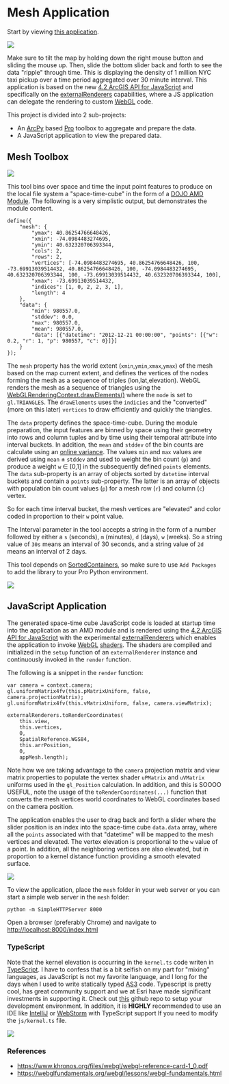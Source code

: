 # Mesh Application

Start by viewing [this application](https://dl.dropboxusercontent.com/u/2193160/mesh/index.html).

![](media/App.png)

Make sure to tilt the map by holding down the right mouse button and sliding the mouse up. Then, slide the bottom slider back and forth to see the data "ripple" through time. This is displaying the density of 1 million NYC taxi pickup over a time period aggregated over 30 minute interval. This application is based on the new [4.2 ArcGIS API for JavaScript](https://developers.arcgis.com/javascript/) and specifically on the [externalRenderers](https://developers.arcgis.com/javascript/latest/api-reference/esri-views-3d-externalRenderers.html) capabilities, where a JS application can delegate the rendering to custom [WebGL](https://www.khronos.org/webgl/) code.

This project is divided into 2 sub-projects:

- An [ArcPy](http://pro.arcgis.com/en/pro-app/arcpy/get-started/what-is-arcpy-.htm) based [Pro](https://pro.arcgis.com/en/pro-app/) toolbox to aggregate and prepare the data.
- A JavaScript application to view the prepared data.

## Mesh Toolbox

![](media/MeshToolbox.png)

This tool bins over space and time the input point features to produce on the local file system a "space-time-cube" in the form of a [DOJO AMD Module](http://dojotoolkit.org/documentation/tutorials/1.10/modules/).  The following is a very simplistic output, but demonstrates the module content.

```
define({
    "mesh": {
        "ymax": 40.86254766648426,
        "xmin": -74.0984483274695,
        "ymin": 40.632320706393344,
        "cols": 2,
        "rows": 2,
        "vertices": [-74.0984483274695, 40.86254766648426, 100, -73.69913039514432, 40.86254766648426, 100, -74.0984483274695, 40.632320706393344, 100, -73.69913039514432, 40.632320706393344, 100],
        "xmax": -73.69913039514432,
        "indices": [1, 0, 2, 2, 3, 1],
        "length": 4
    },
    "data": {
        "min": 980557.0,
        "stddev": 0.0,
        "max": 980557.0,
        "mean": 980557.0,
        "data": [{"datetime": "2012-12-21 00:00:00", "points": [{"w": 0.2, "r": 1, "p": 980557, "c": 0}]}]
    }
});
```

The `mesh` property has the world extent (`xmin`,`ymin`,`xmax`,`ymax`) of the mesh based on the map current extent, and defines the vertices of the nodes forming the mesh as a sequence of triples (lon,lat,elevation). WebGL renders the mesh as a sequence of triangles using the [WebGLRenderingContext.drawElements()](https://developer.mozilla.org/en-US/docs/Web/API/WebGLRenderingContext/drawElements) where the `mode` is set to `gl.TRIANGLES`. The `drawElements` uses the `indicies` and the "converted" (more on this later) `vertices` to draw efficiently and quickly the triangles.

The `data` property defines the space-time-cube. During the module preparation, the input features are binned by space using their geometry into rows and column tuples and by time using their temporal attribute into interval buckets. In addition, the `mean` and `stddev` of the bin counts are calculate using an [online variance](https://en.wikipedia.org/wiki/Algorithms_for_calculating_variance). The values `min` and `max` values are derived using `mean` &#177; `stddev` and used to weight the bin count (`p`) and produce a weight `w` &#8712; \[0,1\] in the subsequently defined `points` elements.
The `data` sub-property is an array of objects sorted by `datetime` interval buckets and contain a `points` sub-property.  The latter is an array of objects with population bin count values (`p`) for a mesh row (`r`) and column (`c`) vertex.

So for each time interval bucket, the mesh vertices are "elevated" and color coded in proportion to their `w` point value.

The Interval parameter in the tool accepts a string in the form of a number followed by either a `s` (seconds), `m` (minutes), `d` (days), `w` (weeks). So a string value of `30s` means an interval of 30 seconds, and a string value of `2d` means an interval of 2 days.

This tool depends on [SortedContainers](http://www.grantjenks.com/docs/sortedcontainers/), so make sure to use `Add Packages` to add the library to your Pro Python environment.

![](media/AddPackages.png)

## JavaScript Application

The generated space-time cube JavaScript code is loaded at startup time into the application as an AMD module and is rendered using the [4.2 ArcGIS API for JavaScript](https://developers.arcgis.com/javascript/) with the experimental [externalRenderers](https://developers.arcgis.com/javascript/latest/api-reference/esri-views-3d-externalRenderers.html) which enables the application to invoke [WebGL](https://www.khronos.org/webgl/) [shaders](https://webglfundamentals.org/webgl/lessons/webgl-shaders-and-glsl.html). The shaders are compiled and initialized in the `setup` function of an `externalRenderer` instance and continuously invoked in the `render` function.

The following is a snippet in the `render` function:

```
var camera = context.camera;
gl.uniformMatrix4fv(this.pMatrixUniform, false, camera.projectionMatrix);
gl.uniformMatrix4fv(this.vMatrixUniform, false, camera.viewMatrix);

externalRenderers.toRenderCoordinates(
    this.view,
    this.vertices,
    0,
    SpatialReference.WGS84,
    this.arrPosition,
    0,
    appMesh.length);
```

Note how we are taking advantage to the `camera` projection matrix and view matrix properties to populate the vertex shader `uPMatrix` and `uVMatrix` uniforms used in the `gl_Position` calculation. In addition, and this is SOOOO USEFUL, note the usage of the `toRenderCoordinates(...)` function that converts the mesh vertices world coordinates to WebGL coordinates based on the camera position.

The application enables the user to drag back and forth a slider where the slider position is an index into the space-time cube `data.data` array, where all the `points` associated with that "datetime" will be mapped to the mesh vertices and elevated.
The vertex elevation is proportional to the `w` value of a point. In addition, all the neighboring vertices are also elevated, but in proportion to a kernel distance function providing a smooth elevated surface.

![](media/Kernel.png)

To view the application, place the `mesh` folder in your web server or you can start a simple web server in the `mesh` folder:

```
python -m SimpleHTTPServer 8000
```

Open a browser (preferably Chrome) and navigate to <http://localhost:8000/index.html>

### TypeScript

Note that the kernel elevation is occurring in the `kernel.ts` code writen in [TypeScript](https://www.typescriptlang.org/).  I have to confess that is a bit selfish on my part for "mixing" languages, as JavaScript is not my favorite language, and I long for the days when I used to write statically typed [AS3](https://en.wikipedia.org/wiki/ActionScript) code. Typescript is pretty cool, has great community support and we at Esri have made significant investments in supporting it. Check out [this](https://github.com/Esri/jsapi-resources/tree/master/4.x/typescript) github repo to setup your development environment.
In addition, it is **HIGHLY** recommended to use an IDE like [IntelliJ](https://www.jetbrains.com/idea/) or [WebStorm](https://www.jetbrains.com/help/webstorm/2016.3/typescript-support.html) with TypeScript support If you need to modify the `js/kernel.ts` file.

![](media/TypeScript.png)

### References

- <https://www.khronos.org/files/webgl/webgl-reference-card-1_0.pdf>
- <https://webglfundamentals.org/webgl/lessons/webgl-fundamentals.html>
